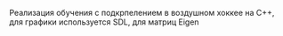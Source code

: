 Реализация обучения с подкрпелением в воздушном хоккее на C++, для графики используется SDL, для матриц Eigen
